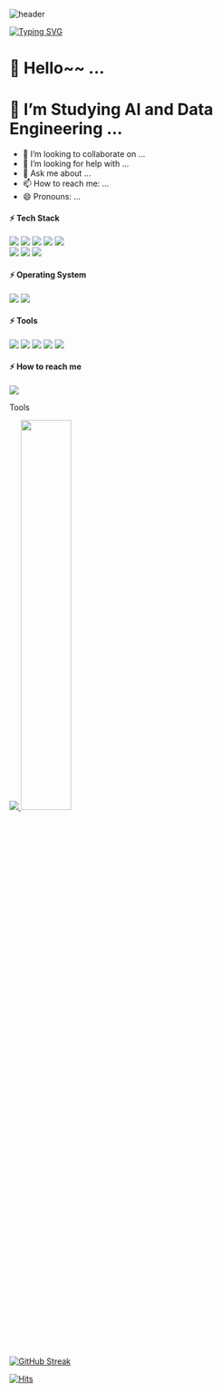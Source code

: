 ![header](https://capsule-render.vercel.app/api?type=waving&color=auto&height=300&section=header&text=Jun's%20Github!&fontSize=90)

[![Typing SVG](https://readme-typing-svg.herokuapp.com/?color=4169e1&lines=Hello+World&font=Oxygen&size=30)](https://git.io/typing-svg)

# 🔭 Hello~~ ...
# 🌱 I’m Studying AI and Data Engineering ...
- 👯 I’m looking to collaborate on ...
- 🤔 I’m looking for help with ...
- 💬 Ask me about ...
- 📫 How to reach me: ...
- 😄 Pronouns: ...
#### ⚡ Tech Stack

<div align="lift">
	<img src="https://img.shields.io/badge/Python-3776AB?style=flat&logo=Python&logoColor=white" />
	<img src="https://img.shields.io/badge/TensorFlow-FF6F00?style=flat&logo=TensorFlow&logoColor=white" />
	<img src="https://img.shields.io/badge/PyTorch-EE4C2C?style=flat&logo=PyTorch&logoColor=white" />
	<img src="https://img.shields.io/badge/NumPy-013243?style=flat&logo=NumPy&logoColor=white" />
	<img src="https://img.shields.io/badge/Pandas-150458?style=flat&logo=Pandas&logoColor=white" />
</div>
<div align="lift">
	<img src="https://img.shields.io/badge/Microsoft Excel-217346?style=flat&logo=Microsoft Excel&logoColor=white" />
	<img src="https://img.shields.io/badge/Microsoft PowerPoint-B7472A?style=flat&logo=Microsoft PowerPoint&logoColor=white" />
	<img src="https://img.shields.io/badge/Microsoft Word-2B579A?style=flat&logo=Microsoft Word&logoColor=white" />
</div>

#### ⚡ Operating System
<div align="lift">
	<img src="https://img.shields.io/badge/Windows 11-0078D4?style=flat&logo=Windows 11&logoColor=white" />
	<img src="https://img.shields.io/badge/Ubuntu-E95420?style=flat&logo=Ubuntu&logoColor=white" />
</div>



#### ⚡ Tools
<div align="lift">
	<img src="https://img.shields.io/badge/Visual Studio Code-007ACC?style=flat&logo=Visual Studio Code&logoColor=white" />
	<img src="https://img.shields.io/badge/Jupyter-F37626?style=flat&logo=Jupyter&logoColor=white" />
	<img src="https://img.shields.io/badge/PyCharm-000000?style=flat&logo=PyCharm&logoColor=white" />
	<img src="https://img.shields.io/badge/Notion-000000?style=flat&logo=Notion&logoColor=white" />
	<img src="https://img.shields.io/badge/GitHub-181717?style=flat&logo=GitHub&logoColor=white" />
</div>

#### ⚡ How to reach me
<div align="lift">
	<img src="https://img.shields.io/badge/Gmail-EA4335?style=flat&logo=Gmail&logoColor=white" />
</div>


Tools




  
  
<a href="s">
  <img src="https://github-readme-stats.vercel.app/api/top-langs/?username=dkssud8150&exclude_repo=Chae0220.github.io&layout=compact&theme=tokyonight" />
</a>
<a href="s">
  <img src="https://github-readme-stats.vercel.app/api?username=Chae0220&theme=tokyonight&show_icons=true" width="42%" />
</a>

[![GitHub Streak](https://github-readme-streak-stats.herokuapp.com/?user=Chae0220&theme=tokyonight)](https://git.io/streak-stats)


[![Hits](https://hits.seeyoufarm.com/api/count/incr/badge.svg?url=https%3A%2F%2Fgithub.com%2FChae0220%2Fhit-counter&count_bg=%232AB4E5D6&title_bg=%23555555&icon=&icon_color=%23E7E7E7&title=views&edge_flat=false)](https://hits.seeyoufarm.com)



<!--
**Chae0220/Chae0220** is a ✨ _special_ ✨ repository because its `README.md` (this file) appears on your GitHub profile.

Here are some ideas to get you started:

- 🔭 I’m currently working on ...
- 🌱 I’m currently learning ...
- 👯 I’m looking to collaborate on ...
- 🤔 I’m looking for help with ...
- 💬 Ask me about ...
- 📫 How to reach me: ...
- 😄 Pronouns: ...
- ⚡ Fun fact: ...
-->
